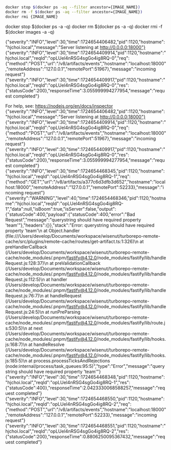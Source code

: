 
```sh

docker stop $(docker ps -aq --filter ancestor={IMAGE_NAME})
docker rm -f $(docker ps -aq --filter ancestor={IMAGE_NAME})
docker rmi {IMAGE_NAME}
```


docker stop $(docker ps -a -q) 
docker rm $(docker ps -a -q)
docker rmi -f $(docker images -a -q)


{"severity":"INFO","level":30,"time":1724654406482,"pid":1120,"hostname":"hjchoi.local","message":"Server listening at http://0.0.0.0:18000"}
{"severity":"INFO","level":30,"time":1724654409914,"pid":1120,"hostname":"hjchoi.local","reqId":"opLUel4nRSG4sgGo4ig8RQ-0","req":{"method":"POST","url":"/v8/artifacts/events","hostname":"localhost:18000","remoteAddress":"127.0.0.1","remotePort":51967},"message":"incoming request"}
{"severity":"INFO","level":30,"time":1724654409917,"pid":1120,"hostname":"hjchoi.local","reqId":"opLUel4nRSG4sgGo4ig8RQ-0","res":{"statusCode":200},"responseTime":3.055999994277954,"message":"request completed"}



For help, see: https://nodejs.org/en/docs/inspector
{"severity":"INFO","level":30,"time":1724654406482,"pid":1120,"hostname":"hjchoi.local","message":"Server listening at http://0.0.0.0:18000"}
{"severity":"INFO","level":30,"time":1724654409914,"pid":1120,"hostname":"hjchoi.local","reqId":"opLUel4nRSG4sgGo4ig8RQ-0","req":{"method":"POST","url":"/v8/artifacts/events","hostname":"localhost:18000","remoteAddress":"127.0.0.1","remotePort":51967},"message":"incoming request"}
{"severity":"INFO","level":30,"time":1724654409917,"pid":1120,"hostname":"hjchoi.local","reqId":"opLUel4nRSG4sgGo4ig8RQ-0","res":{"statusCode":200},"responseTime":3.055999994277954,"message":"request completed"}
{"severity":"INFO","level":30,"time":1724654468345,"pid":1120,"hostname":"hjchoi.local","reqId":"opLUel4nRSG4sgGo4ig8RQ-1","req":{"method":"GET","url":"/v8/artifacts/a377c6d3dfb3d652","hostname":"localhost:18000","remoteAddress":"127.0.0.1","remotePort":52233},"message":"incoming request"}
{"severity":"WARNING","level":40,"time":1724654468346,"pid":1120,"hostname":"hjchoi.local","reqId":"opLUel4nRSG4sgGo4ig8RQ-1","data":null,"isBoom":true,"isServer":false,"output":{"statusCode":400,"payload":{"statusCode":400,"error":"Bad Request","message":"querystring should have required property 'team'"},"headers":{}},"stack":"Error: querystring should have required property 'team'\n    at Object.handler (file:///Users/develop/Documents/workspace/wisenut/turborepo-remote-cache/src/plugins/remote-cache/routes/get-artifact.ts:1:326)\n    at preHandlerCallback (/Users/develop/Documents/workspace/wisenut/turborepo-remote-cache/node_modules/.pnpm/fastify@4.12.0/node_modules/fastify/lib/handleRequest.js:128:37)\n    at preValidationCallback (/Users/develop/Documents/workspace/wisenut/turborepo-remote-cache/node_modules/.pnpm/fastify@4.12.0/node_modules/fastify/lib/handleRequest.js:112:5)\n    at handler (/Users/develop/Documents/workspace/wisenut/turborepo-remote-cache/node_modules/.pnpm/fastify@4.12.0/node_modules/fastify/lib/handleRequest.js:76:7)\n    at handleRequest (/Users/develop/Documents/workspace/wisenut/turborepo-remote-cache/node_modules/.pnpm/fastify@4.12.0/node_modules/fastify/lib/handleRequest.js:24:5)\n    at runPreParsing (/Users/develop/Documents/workspace/wisenut/turborepo-remote-cache/node_modules/.pnpm/fastify@4.12.0/node_modules/fastify/lib/route.js:530:5)\n    at next (/Users/develop/Documents/workspace/wisenut/turborepo-remote-cache/node_modules/.pnpm/fastify@4.12.0/node_modules/fastify/lib/hooks.js:168:7)\n    at handleResolve (/Users/develop/Documents/workspace/wisenut/turborepo-remote-cache/node_modules/.pnpm/fastify@4.12.0/node_modules/fastify/lib/hooks.js:185:5)\n    at process.processTicksAndRejections (node:internal/process/task_queues:95:5)","type":"Error","message":"querystring should have required property 'team'"}
{"severity":"INFO","level":30,"time":1724654468348,"pid":1120,"hostname":"hjchoi.local","reqId":"opLUel4nRSG4sgGo4ig8RQ-1","res":{"statusCode":400},"responseTime":2.0423330068588257,"message":"request completed"}
{"severity":"INFO","level":30,"time":1724654468550,"pid":1120,"hostname":"hjchoi.local","reqId":"opLUel4nRSG4sgGo4ig8RQ-2","req":{"method":"POST","url":"/v8/artifacts/events","hostname":"localhost:18000","remoteAddress":"127.0.0.1","remotePort":52233},"message":"incoming request"}
{"severity":"INFO","level":30,"time":1724654468551,"pid":1120,"hostname":"hjchoi.local","reqId":"opLUel4nRSG4sgGo4ig8RQ-2","res":{"statusCode":200},"responseTime":0.8806250095367432,"message":"request completed"}
